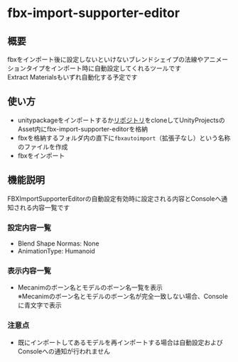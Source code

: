 # fbx-import-supporter-editor

## 概要
fbxをインポート後に設定しないといけないブレンドシェイプの法線やアニメーションタイプをインポート時に自動設定してくれるツールです  
Extract Materialsもいずれ自動化する予定です  

## 使い方
- unitypackageをインポートするか[リポジトリ](https://github.com/henjiganai/fbx-import-supporter-editor)をcloneしてUnityProjectsのAsset内にfbx-import-supporter-editorを格納
- fbxを格納するフォルダ内の直下に`fbxautoimport`（拡張子なし）という名称のファイルを作成
- fbxをインポート

## 機能説明
FBXImportSupporterEditorの自動設定有効時に設定される内容とConsoleへ通知される内容一覧です

### 設定内容一覧
- Blend Shape Normas: None
- AnimationType: Humanoid

### 表示内容一覧
- Mecanimのボーン名とモデルのボーン名一覧を表示  
  ※Mecanimのボーン名とモデルのボーン名が完全一致しない場合、Consoleに青文字で表示

### 注意点
- 既にインポートしてあるモデルを再インポートする場合は自動設定およびConsoleへの通知が行われません
